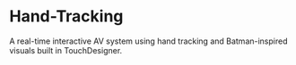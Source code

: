 # Hand-Tracking
A real-time interactive AV system using hand tracking and Batman-inspired visuals built in TouchDesigner.
